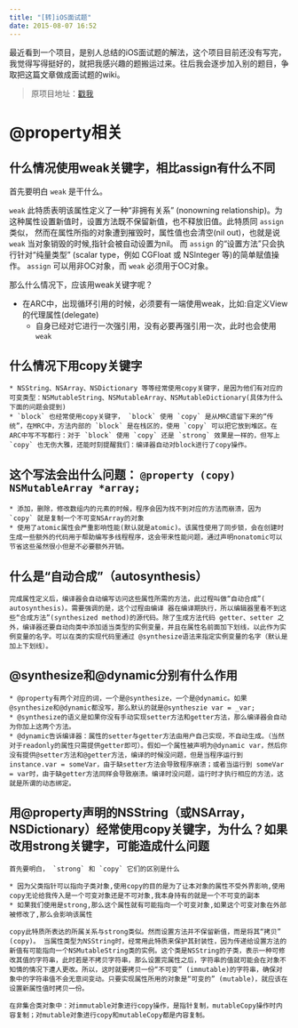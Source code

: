 ```yaml
---
title: "[转]iOS面试题"
date: 2015-08-07 16:52
---
```


最近看到一个项目，是别人总结的iOS面试题的解法，这个项目目前还没有写完，我觉得写得挺好的，就把我感兴趣的题搬运过来。往后我会逐步加入别的题目，争取把这篇文章做成面试题的wiki。

> 原项目地址：[戳我](https://github.com/ChenYilong/iOSInterviewQuestions)

# @property相关

## 什么情况使用weak关键字，相比assign有什么不同

首先要明白 `weak` 是干什么。

`weak` 此特质表明该属性定义了一种“非拥有关系” (nonowning relationship)。为这种属性设置新值时，设置方法既不保留新值，也不释放旧值。此特质同 `assign` 类似， 然而在属性所指的对象遭到摧毁时，属性值也会清空(nil out)，也就是说 `weak` 当对象销毁的时候,指针会被自动设置为nil。 而 `assign` 的“设置方法”只会执行针对“纯量类型” (scalar type，例如 CGFloat 或 NSlnteger 等)的简单赋值操作。 `assign` 可以用非OC对象，而 `weak` 必须用于OC对象。

那么什么情况下，应该用weak关键字呢？

* 在ARC中，出现循环引用的时候，必须要有一端使用weak，比如:自定义View的代理属性(delegate)
    * 自身已经对它进行一次强引用，没有必要再强引用一次，此时也会使用 `weak`

## 什么情况下用copy关键字

    * NSString、NSArray、NSDictionary 等等经常使用copy关键字，是因为他们有对应的可变类型：NSMutableString、NSMutableArray、NSMutableDictionary(具体为什么下面的问题会提到)
    * `block` 也经常使用copy关键字， `block` 使用 `copy` 是从MRC遗留下来的“传统”，在MRC中，方法内部的 `block` 是在栈区的，使用 `copy` 可以把它放到堆区。在ARC中写不写都行：对于 `block` 使用 `copy` 还是 `strong` 效果是一样的，但写上 `copy` 也无伤大雅，还能时刻提醒我们：编译器自动对block进行了copy操作。

## 这个写法会出什么问题： `@property (copy) NSMutableArray *array;`

    * 添加，删除，修改数组内的元素的时候，程序会因为找不到对应的方法而崩溃，因为 `copy` 就是复制一个不可变NSArray的对象
    * 使用了atomic属性会严重影响性能(默认就是atomic)。该属性使用了同步锁，会在创建时生成一些额外的代码用于帮助编写多线程程序，这会带来性能问题，通过声明nonatomic可以节省这些虽然很小但是不必要额外开销。

## 什么是“自动合成”（autosynthesis）

    完成属性定义后，编译器会自动编写访问这些属性所需的方法，此过程叫做“自动合成”( autosynthesis)。需要强调的是，这个过程由编译 器在编译期执行，所以编辑器里看不到这些“合成方法”(synthesized method)的源代码。除了生成方法代码 getter、setter 之外，编译器还要自动向类中添加适当类型的实例变量，并且在属性名前面加下划线，以此作为实例变量的名字。可以在类的实现代码里通过 @synthesize语法来指定实例变量的名字（默认是加上下划线）。

## @synthesize和@dynamic分别有什么作用

    * @property有两个对应的词，一个是@synthesize，一个是@dynamic。如果@synthesize和@dynamic都没写，那么默认的就是@syntheszie var = _var;
    * @synthesize的语义是如果你没有手动实现setter方法和getter方法，那么编译器会自动为你加上这两个方法。
    * @dynamic告诉编译器：属性的setter与getter方法由用户自己实现，不自动生成。（当然对于readonly的属性只需提供getter即可）。假如一个属性被声明为@dynamic var，然后你没有提供@setter方法和@getter方法，编译的时候没问题，但是当程序运行到instance.var = someVar，由于缺setter方法会导致程序崩溃；或者当运行到 someVar = var时，由于缺getter方法同样会导致崩溃。编译时没问题，运行时才执行相应的方法，这就是所谓的动态绑定。

## 用@property声明的NSString（或NSArray，NSDictionary）经常使用copy关键字，为什么？如果改用strong关键字，可能造成什么问题

    首先要明白， `strong` 和 `copy` 它们的区别是什么

    * 因为父类指针可以指向子类对象,使用copy的目的是为了让本对象的属性不受外界影响,使用copy无论给我传入是一个可变对象还是不可对象,我本身持有的就是一个不可变的副本
    * 如果我们使用是strong,那么这个属性就有可能指向一个可变对象,如果这个可变对象在外部被修改了,那么会影响该属性

    copy此特质所表达的所属关系与strong类似。然而设置方法并不保留新值，而是将其“拷贝” (copy)。 当属性类型为NSString时，经常用此特质来保护其封装性，因为传递给设置方法的新值有可能指向一个NSMutableString类的实例。这个类是NSString的子类，表示一种可修改其值的字符串，此时若是不拷贝字符串，那么设置完属性之后，字符串的值就可能会在对象不知情的情况下遭人更改。所以，这时就要拷贝一份“不可变” (immutable)的字符串，确保对象中的字符串值不会无意间变动。只要实现属性所用的对象是“可变的” (mutable)，就应该在设置新属性值时拷贝一份。

    在非集合类对象中：对immutable对象进行copy操作，是指针复制，mutableCopy操作时内容复制；对mutable对象进行copy和mutableCopy都是内容复制。
